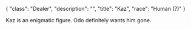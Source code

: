 {
    "class": "Dealer",
    "description": "",
    "title": "Kaz",
    "race": "Human (?)"
}

Kaz is an enigmatic figure. Odo definitely wants him gone.